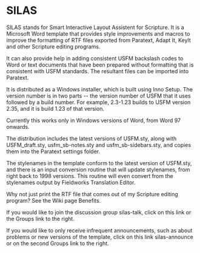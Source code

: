 # SILAS
SILAS stands for Smart Interactive Layout Assistent for Scripture. It is a Microsoft Word template that provides style improvements and macros to improve the formatting of RTF files exported from Paratext, Adapt It, KeyIt and other Scripture editing programs.

It can also provide help in adding consistent USFM backslash codes to Word or text documents that have been prepared without formatting that is consistent with USFM standards. The resultant files can be imported into Paratext.

It is distributed as a Windows installer, which is built using Inno Setup. The version number is in two parts -- the version number of USFM that it uses followed by a build number. For example, 2.3-1.23 builds to USFM version 2.35, and it is build 1.23 of that version.

Currently this works only in Windows versions of Word, from Word 97 onwards.

The distribution includes the latest versions of USFM.sty, along with USFM_draft.sty, usfm_sb-notes.sty and usfm_sb-sidebars.sty, and copies them into the Paratext settings folder.

The stylenames in the template conform to the latest version of USFM.sty, and there is an input conversion routine that will update stylenames, from right back to 1998 versions. This routine will even convert from the stylenames output by Fieldworks Translation Editor.

Why not just print the RTF file that comes out of my Scripture editing program? See the Wiki page Benefits.

If you would like to join the discussion group silas-talk, click on this link or the Groups link to the right.

If you would like to only receive infrequent announcements, such as about problems or new versions of the template, click on this link silas-announce or on the second Groups link to the right.

